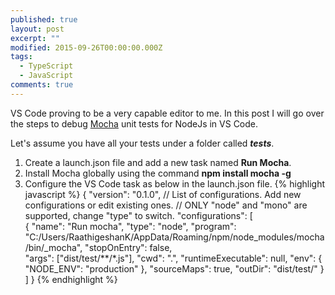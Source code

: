 ```yaml
---
published: true
layout: post
excerpt: ""
modified: 2015-09-26T00:00:00.000Z
tags: 
  - TypeScript
  - JavaScript
comments: true
---
```



VS Code proving to be a very capable editor to me. In this post I will go over the steps to debug [Mocha](https://mochajs.org/) unit tests for NodeJs in VS Code.

Let's assume you have all your tests under a folder called **_tests_**. 

1. Create a launch.json file and add a new task named **Run Mocha**.
2. Install Mocha globally using the command **npm install mocha -g**
3. Configure the VS Code task as below in the launch.json file.
{% highlight javascript %}
{
	"version": "0.1.0",
	// List of configurations. Add new configurations or edit existing ones.
	// ONLY "node" and "mono" are supported, change "type" to switch.
	"configurations": [		
		{
            "name": "Run mocha",
            "type": "node",
            "program": "C:/Users/RaathigeshanK/AppData/Roaming/npm/node_modules/mocha/bin/_mocha",
            "stopOnEntry": false,			
            "args": ["dist/test/**/*.js"],
            "cwd": ".",
            "runtimeExecutable": null,
            "env": { 
				"NODE_ENV": "production"
			},
			"sourceMaps": true,
			"outDir": "dist/test/"
        }
	]
}
{% endhighlight %}


